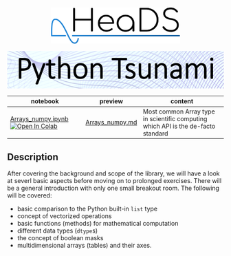 <p align="center">
  <img src="../figures/HeaDS_logo_large_withTitle.png" width="300">
</p>
<p align="center">
  <img src="../figures/tsunami_logo.PNG" width="600">

notebook | preview  | content
-------- | -------  | ------
[Arrays_numpy.ipynb](Arrays_numpy.ipynb) [![Open In Colab](https://colab.research.google.com/assets/colab-badge.svg)](https://colab.research.google.com/github/Center-for-Health-Data-Science/PythonTsunami/blob/intro/Numpy/Arrays_numpy.ipynb) | [Arrays_numpy.md](Arrays_numpy.md) |  Most common Array type in scientific computing which API is the de-facto standard


## Description
After covering the background and scope of the library, we will have a look at severl 
basic aspects before moving on to prolonged exercises. There will be a general introduction
with only one small breakout room. The following will be covered:

- basic comparison to the Python built-in `list` type
- concept of vectorized operations
- basic functions (methods) for mathematical computation
- different data types (`dtype`s)
- the concept of boolean masks
- multidimensional arrays (tables) and their axes.



